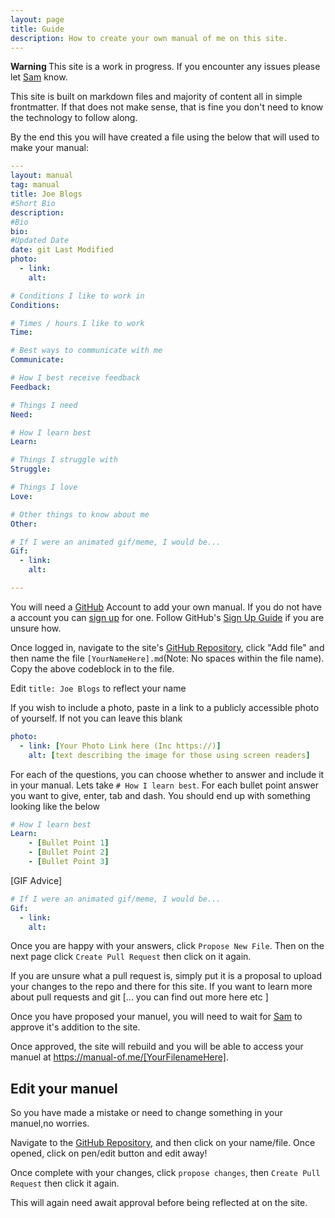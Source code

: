 ```yaml
---
layout: page
title: Guide
description: How to create your own manual of me on this site.
---
```


<strong class="govuk-tag govuk-tag--red"> Warning </strong> This site is a work in progress. If you encounter any issues please let [Sam](https://twitter.com/Samuel_Hoskin) know.


This site is built on markdown files and majority of content all in simple frontmatter. If that does not make sense, that is fine you don't need to know the technology to follow along.

By the end this you will have created a file using the below that will used to make your manual:
```YAML
---
layout: manual
tag: manual
title: Joe Blogs
#Short Bio 
description: 
#Bio
bio: 
#Updated Date
date: git Last Modified
photo:
  - link: 
    alt: 

# Conditions I like to work in
Conditions:

# Times / hours I like to work
Time:

# Best ways to communicate with me
Communicate:

# How I best receive feedback
Feedback:

# Things I need
Need:

# How I learn best
Learn:

# Things I struggle with
Struggle:

# Things I love
Love:

# Other things to know about me
Other:

# If I were an animated gif/meme, I would be...
Gif:
  - link: 
    alt: 

---
```

You will need a [GitHub](https://github.com) Account to add your own manual. If you do not have a account you can [sign up](https://github.com/signup) for one. Follow GitHub's [Sign Up Guide](https://docs.github.com/en/get-started/signing-up-for-github/signing-up-for-a-new-github-account#signing-up-for-a-new-account) if you are unsure how.

Once logged in, navigate to the site's [GitHub Repository](https://github.com/Samuel-Hoskin/Manual-of-Me), click "Add file" and then name the file `[YourNameHere].md`(Note: No spaces within the file name). Copy the above codeblock in to the file.

Edit `title: Joe Blogs` to reflect your name

If you wish to include a photo, paste in a link to a publicly accessible photo of yourself. If not you can leave this blank
```yaml
photo:
  - link: [Your Photo Link here (Inc https://)]
    alt: [text describing the image for those using screen readers] 
```
For each of the questions, you can choose whether to answer and include it in your manual. Lets take `# How I learn best`. For each bullet point answer you want to give, enter, tab and dash. You should end up with something looking like the below
```yaml
# How I learn best
Learn:
    - [Bullet Point 1]
    - [Bullet Point 2]
    - [Bullet Point 3]

```

[GIF Advice]
```yaml
# If I were an animated gif/meme, I would be...
Gif:
  - link: 
    alt: 
```

Once you are happy with your answers, click `Propose New File`. Then on the next page click `Create Pull Request` then click on it again. 

If you are unsure what a pull request is, simply put it is a proposal to upload your changes to the repo and there for this site. If you want to learn more about pull requests and git [... you can find out more here etc ] 

Once you have proposed your manuel, you will need to wait for [Sam](https://twitter.com/Samuel_Hoskin) to approve it's addition to the site.

Once approved, the site will rebuild and you will be able to access your manuel at https://manual-of.me/[YourFilenameHere].

## Edit your manuel

So you have made a mistake or need to change something in your manuel,no worries.

Navigate to the [GitHub Repository](https://github.com/Samuel-Hoskin/Manual-of-Me), and then click on your name/file. Once opened, click on pen/edit button and edit away!

Once complete with your changes, click `propose changes`, then `Create Pull Request` then click  it again.

This will again need await approval before being reflected at on the site.

